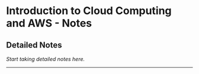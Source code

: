# Introduction to Cloud Computing and AWS - Notes

## Detailed Notes

*Start taking detailed notes here.*

---

